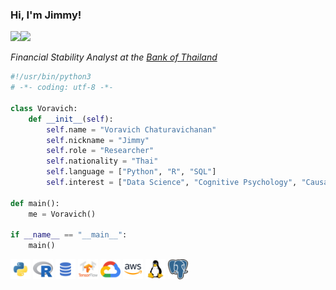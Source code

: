 ### Hi, I'm Jimmy!

<img align="left" src="https://visitor-badge.glitch.me/badge?page_id=voravich-ch.voravich-ch"/> 
<a href="https://www.linkedin.com/in/voravich-ch/"> <img src="https://img.shields.io/badge/-voravich-blue?style=flat-square&logo=Linkedin&logoColor=white&link=https://www.linkedin.com/in/voravich-ch/"/> </a>

<p><em>Financial Stability Analyst at the <a href="https://www.bot.or.th/English/Pages/default.aspx">Bank of Thailand</a></em></p>

```python
#!/usr/bin/python3
# -*- coding: utf-8 -*-

class Voravich:
    def __init__(self):
        self.name = "Voravich Chaturavichanan"
        self.nickname = "Jimmy"
        self.role = "Researcher"
        self.nationality = "Thai"
        self.language = ["Python", "R", "SQL"]
        self.interest = ["Data Science", "Cognitive Psychology", "Causal Statistics"]

def main():
    me = Voravich()

if __name__ == "__main__":
    main()
```
<tr>
<code><img height="32" src="https://raw.githubusercontent.com/github/explore/80688e429a7d4ef2fca1e82350fe8e3517d3494d/topics/python/python.png"></code>
<code><img height="32" src="https://raw.githubusercontent.com/github/explore/80688e429a7d4ef2fca1e82350fe8e3517d3494d/topics/r/r.png"></code>
<code><img height="32" src="https://raw.githubusercontent.com/github/explore/80688e429a7d4ef2fca1e82350fe8e3517d3494d/topics/sql/sql.png"></code>
<code><img height="32" src="https://raw.githubusercontent.com/github/explore/80688e429a7d4ef2fca1e82350fe8e3517d3494d/topics/tensorflow/tensorflow.png"></code>
<code><img height="32" src="https://raw.githubusercontent.com/github/explore/62b74b4ac11782e90fa7c275d62ad1a2855d403d/topics/google-cloud/google-cloud.png"></code>
<code><img height="32" src="https://raw.githubusercontent.com/github/explore/fbceb94436312b6dacde68d122a5b9c7d11f9524/topics/aws/aws.png"></code>
<code><img height="32" src="https://raw.githubusercontent.com/github/explore/80688e429a7d4ef2fca1e82350fe8e3517d3494d/topics/linux/linux.png"></code>
<code><img height="32" src="https://raw.githubusercontent.com/github/explore/80688e429a7d4ef2fca1e82350fe8e3517d3494d/topics/postgresql/postgresql.png"></code>
</tr>

